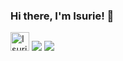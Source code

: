 ### Hi there, I'm Isurie! 👋
<div>
<a href="https://dev.to/isurie"><img src="https://d2fltix0v2e0sb.cloudfront.net/dev-badge.svg" alt="Isurie's DEV Profile" height="30" width="30"></a>

<img src="https://github-readme-stats.vercel.app/api?username=isurie&&show_icons=true&title_color=ffffff&icon_color=bb2acf&text_color=daf7dc&bg_color=002046">
<img src="https://github-readme-stats.vercel.app/api/top-langs/?username=isurie&langs_count=8&hide=css&title_color=ffffff&icon_color=bb2acf&text_color=daf7dc&bg_color=002046"">
</div>

        
